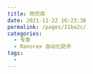 ```yaml
---
title: 网页库
date: 2021-11-22 16:23:36
permalink: /pages/21ba2c/
categories:
  - 专家
  - Ranorex 自动化助手
tags:
  - 
---
```

